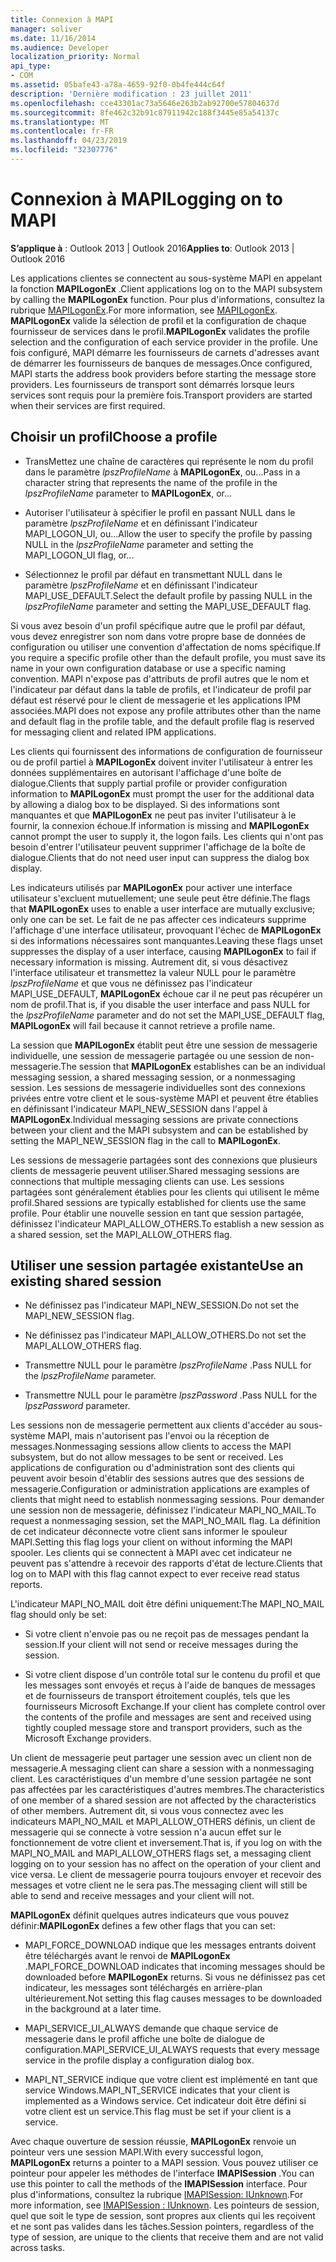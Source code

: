 ```yaml
---
title: Connexion à MAPI
manager: soliver
ms.date: 11/16/2014
ms.audience: Developer
localization_priority: Normal
api_type:
- COM
ms.assetid: 05bafe43-a78a-4659-92f0-0b4fe444c64f
description: 'Dernière modification : 23 juillet 2011'
ms.openlocfilehash: cce43301ac73a5646e263b2ab92700e57804637d
ms.sourcegitcommit: 8fe462c32b91c87911942c188f3445e85a54137c
ms.translationtype: MT
ms.contentlocale: fr-FR
ms.lasthandoff: 04/23/2019
ms.locfileid: "32307776"
---
```

# <a name="logging-on-to-mapi"></a><span data-ttu-id="9d47e-103">Connexion à MAPI</span><span class="sxs-lookup"><span data-stu-id="9d47e-103">Logging on to MAPI</span></span>
 
<span data-ttu-id="9d47e-104">**S’applique à** : Outlook 2013 | Outlook 2016</span><span class="sxs-lookup"><span data-stu-id="9d47e-104">**Applies to**: Outlook 2013 | Outlook 2016</span></span> 
  
<span data-ttu-id="9d47e-105">Les applications clientes se connectent au sous-système MAPI en appelant la fonction **MAPILogonEx** .</span><span class="sxs-lookup"><span data-stu-id="9d47e-105">Client applications log on to the MAPI subsystem by calling the **MAPILogonEx** function.</span></span> <span data-ttu-id="9d47e-106">Pour plus d'informations, consultez la rubrique [MAPILogonEx](mapilogonex.md).</span><span class="sxs-lookup"><span data-stu-id="9d47e-106">For more information, see [MAPILogonEx](mapilogonex.md).</span></span> <span data-ttu-id="9d47e-107">**MAPILogonEx** valide la sélection de profil et la configuration de chaque fournisseur de services dans le profil.</span><span class="sxs-lookup"><span data-stu-id="9d47e-107">**MAPILogonEx** validates the profile selection and the configuration of each service provider in the profile.</span></span> <span data-ttu-id="9d47e-108">Une fois configuré, MAPI démarre les fournisseurs de carnets d'adresses avant de démarrer les fournisseurs de banques de messages.</span><span class="sxs-lookup"><span data-stu-id="9d47e-108">Once configured, MAPI starts the address book providers before starting the message store providers.</span></span> <span data-ttu-id="9d47e-109">Les fournisseurs de transport sont démarrés lorsque leurs services sont requis pour la première fois.</span><span class="sxs-lookup"><span data-stu-id="9d47e-109">Transport providers are started when their services are first required.</span></span> 
  
## <a name="choose-a-profile"></a><span data-ttu-id="9d47e-110">Choisir un profil</span><span class="sxs-lookup"><span data-stu-id="9d47e-110">Choose a profile</span></span>
  
- <span data-ttu-id="9d47e-111">TransMettez une chaîne de caractères qui représente le nom du profil dans le paramètre _lpszProfileName_ à **MAPILogonEx**, ou...</span><span class="sxs-lookup"><span data-stu-id="9d47e-111">Pass in a character string that represents the name of the profile in the  _lpszProfileName_ parameter to **MAPILogonEx**, or...</span></span>
    
- <span data-ttu-id="9d47e-112">Autoriser l'utilisateur à spécifier le profil en passant NULL dans le paramètre _lpszProfileName_ et en définissant l'indicateur MAPI_LOGON_UI, ou...</span><span class="sxs-lookup"><span data-stu-id="9d47e-112">Allow the user to specify the profile by passing NULL in the  _lpszProfileName_ parameter and setting the MAPI_LOGON_UI flag, or...</span></span> 

- <span data-ttu-id="9d47e-113">Sélectionnez le profil par défaut en transmettant NULL dans le paramètre _lpszProfileName_ et en définissant l'indicateur MAPI_USE_DEFAULT.</span><span class="sxs-lookup"><span data-stu-id="9d47e-113">Select the default profile by passing NULL in the  _lpszProfileName_ parameter and setting the MAPI_USE_DEFAULT flag.</span></span> 
    
<span data-ttu-id="9d47e-114">Si vous avez besoin d'un profil spécifique autre que le profil par défaut, vous devez enregistrer son nom dans votre propre base de données de configuration ou utiliser une convention d'affectation de noms spécifique.</span><span class="sxs-lookup"><span data-stu-id="9d47e-114">If you require a specific profile other than the default profile, you must save its name in your own configuration database or use a specific naming convention.</span></span> <span data-ttu-id="9d47e-115">MAPI n'expose pas d'attributs de profil autres que le nom et l'indicateur par défaut dans la table de profils, et l'indicateur de profil par défaut est réservé pour le client de messagerie et les applications IPM associées.</span><span class="sxs-lookup"><span data-stu-id="9d47e-115">MAPI does not expose any profile attributes other than the name and default flag in the profile table, and the default profile flag is reserved for messaging client and related IPM applications.</span></span>
  
<span data-ttu-id="9d47e-116">Les clients qui fournissent des informations de configuration de fournisseur ou de profil partiel à **MAPILogonEx** doivent inviter l'utilisateur à entrer les données supplémentaires en autorisant l'affichage d'une boîte de dialogue.</span><span class="sxs-lookup"><span data-stu-id="9d47e-116">Clients that supply partial profile or provider configuration information to **MAPILogonEx** must prompt the user for the additional data by allowing a dialog box to be displayed.</span></span> <span data-ttu-id="9d47e-117">Si des informations sont manquantes et que **MAPILogonEx** ne peut pas inviter l'utilisateur à le fournir, la connexion échoue.</span><span class="sxs-lookup"><span data-stu-id="9d47e-117">If information is missing and **MAPILogonEx** cannot prompt the user to supply it, the logon fails.</span></span> <span data-ttu-id="9d47e-118">Les clients qui n'ont pas besoin d'entrer l'utilisateur peuvent supprimer l'affichage de la boîte de dialogue.</span><span class="sxs-lookup"><span data-stu-id="9d47e-118">Clients that do not need user input can suppress the dialog box display.</span></span> 
  
<span data-ttu-id="9d47e-119">Les indicateurs utilisés par **MAPILogonEx** pour activer une interface utilisateur s'excluent mutuellement; une seule peut être définie.</span><span class="sxs-lookup"><span data-stu-id="9d47e-119">The flags that **MAPILogonEx** uses to enable a user interface are mutually exclusive; only one can be set.</span></span> <span data-ttu-id="9d47e-120">Le fait de ne pas affecter ces indicateurs supprime l'affichage d'une interface utilisateur, provoquant l'échec de **MAPILogonEx** si des informations nécessaires sont manquantes.</span><span class="sxs-lookup"><span data-stu-id="9d47e-120">Leaving these flags unset suppresses the display of a user interface, causing **MAPILogonEx** to fail if necessary information is missing.</span></span> <span data-ttu-id="9d47e-121">Autrement dit, si vous désactivez l'interface utilisateur et transmettez la valeur NULL pour le paramètre _lpszProfileName_ et que vous ne définissez pas l'indicateur MAPI_USE_DEFAULT, **MAPILogonEx** échoue car il ne peut pas récupérer un nom de profil.</span><span class="sxs-lookup"><span data-stu-id="9d47e-121">That is, if you disable the user interface and pass NULL for the  _lpszProfileName_ parameter and do not set the MAPI_USE_DEFAULT flag, **MAPILogonEx** will fail because it cannot retrieve a profile name.</span></span> 
  
<span data-ttu-id="9d47e-122">La session que **MAPILogonEx** établit peut être une session de messagerie individuelle, une session de messagerie partagée ou une session de non-messagerie.</span><span class="sxs-lookup"><span data-stu-id="9d47e-122">The session that **MAPILogonEx** establishes can be an individual messaging session, a shared messaging session, or a nonmessaging session.</span></span> <span data-ttu-id="9d47e-123">Les sessions de messagerie individuelles sont des connexions privées entre votre client et le sous-système MAPI et peuvent être établies en définissant l'indicateur MAPI_NEW_SESSION dans l'appel à **MAPILogonEx**.</span><span class="sxs-lookup"><span data-stu-id="9d47e-123">Individual messaging sessions are private connections between your client and the MAPI subsystem and can be established by setting the MAPI_NEW_SESSION flag in the call to **MAPILogonEx**.</span></span>
  
<span data-ttu-id="9d47e-124">Les sessions de messagerie partagées sont des connexions que plusieurs clients de messagerie peuvent utiliser.</span><span class="sxs-lookup"><span data-stu-id="9d47e-124">Shared messaging sessions are connections that multiple messaging clients can use.</span></span> <span data-ttu-id="9d47e-125">Les sessions partagées sont généralement établies pour les clients qui utilisent le même profil.</span><span class="sxs-lookup"><span data-stu-id="9d47e-125">Shared sessions are typically established for clients use the same profile.</span></span> <span data-ttu-id="9d47e-126">Pour établir une nouvelle session en tant que session partagée, définissez l'indicateur MAPI_ALLOW_OTHERS.</span><span class="sxs-lookup"><span data-stu-id="9d47e-126">To establish a new session as a shared session, set the MAPI_ALLOW_OTHERS flag.</span></span> 
  
## <a name="use-an-existing-shared-session"></a><span data-ttu-id="9d47e-127">Utiliser une session partagée existante</span><span class="sxs-lookup"><span data-stu-id="9d47e-127">Use an existing shared session</span></span>
  
- <span data-ttu-id="9d47e-128">Ne définissez pas l'indicateur MAPI_NEW_SESSION.</span><span class="sxs-lookup"><span data-stu-id="9d47e-128">Do not set the MAPI_NEW_SESSION flag.</span></span>
    
- <span data-ttu-id="9d47e-129">Ne définissez pas l'indicateur MAPI_ALLOW_OTHERS.</span><span class="sxs-lookup"><span data-stu-id="9d47e-129">Do not set the MAPI_ALLOW_OTHERS flag.</span></span>
    
- <span data-ttu-id="9d47e-130">Transmettre NULL pour le paramètre _lpszProfileName_ .</span><span class="sxs-lookup"><span data-stu-id="9d47e-130">Pass NULL for the  _lpszProfileName_ parameter.</span></span> 
    
- <span data-ttu-id="9d47e-131">Transmettre NULL pour le paramètre _lpszPassword_ .</span><span class="sxs-lookup"><span data-stu-id="9d47e-131">Pass NULL for the  _lpszPassword_ parameter.</span></span> 
    
<span data-ttu-id="9d47e-132">Les sessions non de messagerie permettent aux clients d'accéder au sous-système MAPI, mais n'autorisent pas l'envoi ou la réception de messages.</span><span class="sxs-lookup"><span data-stu-id="9d47e-132">Nonmessaging sessions allow clients to access the MAPI subsystem, but do not allow messages to be sent or received.</span></span> <span data-ttu-id="9d47e-133">Les applications de configuration ou d'administration sont des clients qui peuvent avoir besoin d'établir des sessions autres que des sessions de messagerie.</span><span class="sxs-lookup"><span data-stu-id="9d47e-133">Configuration or administration applications are examples of clients that might need to establish nonmessaging sessions.</span></span> <span data-ttu-id="9d47e-134">Pour demander une session non de messagerie, définissez l'indicateur MAPI_NO_MAIL.</span><span class="sxs-lookup"><span data-stu-id="9d47e-134">To request a nonmessaging session, set the MAPI_NO_MAIL flag.</span></span> <span data-ttu-id="9d47e-135">La définition de cet indicateur déconnecte votre client sans informer le spouleur MAPI.</span><span class="sxs-lookup"><span data-stu-id="9d47e-135">Setting this flag logs your client on without informing the MAPI spooler.</span></span> <span data-ttu-id="9d47e-136">Les clients qui se connectent à MAPI avec cet indicateur ne peuvent pas s'attendre à recevoir des rapports d'état de lecture.</span><span class="sxs-lookup"><span data-stu-id="9d47e-136">Clients that log on to MAPI with this flag cannot expect to ever receive read status reports.</span></span>
  
<span data-ttu-id="9d47e-137">L'indicateur MAPI_NO_MAIL doit être défini uniquement:</span><span class="sxs-lookup"><span data-stu-id="9d47e-137">The MAPI_NO_MAIL flag should only be set:</span></span>
  
- <span data-ttu-id="9d47e-138">Si votre client n'envoie pas ou ne reçoit pas de messages pendant la session.</span><span class="sxs-lookup"><span data-stu-id="9d47e-138">If your client will not send or receive messages during the session.</span></span>
    
- <span data-ttu-id="9d47e-139">Si votre client dispose d'un contrôle total sur le contenu du profil et que les messages sont envoyés et reçus à l'aide de banques de messages et de fournisseurs de transport étroitement couplés, tels que les fournisseurs Microsoft Exchange.</span><span class="sxs-lookup"><span data-stu-id="9d47e-139">If your client has complete control over the contents of the profile and messages are sent and received using tightly coupled message store and transport providers, such as the Microsoft Exchange providers.</span></span>
    
<span data-ttu-id="9d47e-140">Un client de messagerie peut partager une session avec un client non de messagerie.</span><span class="sxs-lookup"><span data-stu-id="9d47e-140">A messaging client can share a session with a nonmessaging client.</span></span> <span data-ttu-id="9d47e-141">Les caractéristiques d'un membre d'une session partagée ne sont pas affectées par les caractéristiques d'autres membres.</span><span class="sxs-lookup"><span data-stu-id="9d47e-141">The characteristics of one member of a shared session are not affected by the characteristics of other members.</span></span> <span data-ttu-id="9d47e-142">Autrement dit, si vous vous connectez avec les indicateurs MAPI_NO_MAIL et MAPI_ALLOW_OTHERS définis, un client de messagerie qui se connecte à votre session n'a aucun effet sur le fonctionnement de votre client et inversement.</span><span class="sxs-lookup"><span data-stu-id="9d47e-142">That is, if you log on with the MAPI_NO_MAIL and MAPI_ALLOW_OTHERS flags set, a messaging client logging on to your session has no affect on the operation of your client and vice versa.</span></span> <span data-ttu-id="9d47e-143">Le client de messagerie pourra toujours envoyer et recevoir des messages et votre client ne le sera pas.</span><span class="sxs-lookup"><span data-stu-id="9d47e-143">The messaging client will still be able to send and receive messages and your client will not.</span></span>
  
<span data-ttu-id="9d47e-144">**MAPILogonEx** définit quelques autres indicateurs que vous pouvez définir:</span><span class="sxs-lookup"><span data-stu-id="9d47e-144">**MAPILogonEx** defines a few other flags that you can set:</span></span> 
  
- <span data-ttu-id="9d47e-145">MAPI_FORCE_DOWNLOAD indique que les messages entrants doivent être téléchargés avant le renvoi de **MAPILogonEx** .</span><span class="sxs-lookup"><span data-stu-id="9d47e-145">MAPI_FORCE_DOWNLOAD indicates that incoming messages should be downloaded before **MAPILogonEx** returns.</span></span> <span data-ttu-id="9d47e-146">Si vous ne définissez pas cet indicateur, les messages sont téléchargés en arrière-plan ultérieurement.</span><span class="sxs-lookup"><span data-stu-id="9d47e-146">Not setting this flag causes messages to be downloaded in the background at a later time.</span></span> 
    
- <span data-ttu-id="9d47e-147">MAPI_SERVICE_UI_ALWAYS demande que chaque service de messagerie dans le profil affiche une boîte de dialogue de configuration.</span><span class="sxs-lookup"><span data-stu-id="9d47e-147">MAPI_SERVICE_UI_ALWAYS requests that every message service in the profile display a configuration dialog box.</span></span>
    
- <span data-ttu-id="9d47e-148">MAPI_NT_SERVICE indique que votre client est implémenté en tant que service Windows.</span><span class="sxs-lookup"><span data-stu-id="9d47e-148">MAPI_NT_SERVICE indicates that your client is implemented as a Windows service.</span></span> <span data-ttu-id="9d47e-149">Cet indicateur doit être défini si votre client est un service.</span><span class="sxs-lookup"><span data-stu-id="9d47e-149">This flag must be set if your client is a service.</span></span>
    
<span data-ttu-id="9d47e-150">Avec chaque ouverture de session réussie, **MAPILogonEx** renvoie un pointeur vers une session MAPI.</span><span class="sxs-lookup"><span data-stu-id="9d47e-150">With every successful logon, **MAPILogonEx** returns a pointer to a MAPI session.</span></span> <span data-ttu-id="9d47e-151">Vous pouvez utiliser ce pointeur pour appeler les méthodes de l'interface **IMAPISession** .</span><span class="sxs-lookup"><span data-stu-id="9d47e-151">You can use this pointer to call the methods of the **IMAPISession** interface.</span></span> <span data-ttu-id="9d47e-152">Pour plus d'informations, consultez la rubrique [IMAPISession: IUnknown](imapisessioniunknown.md).</span><span class="sxs-lookup"><span data-stu-id="9d47e-152">For more information, see [IMAPISession : IUnknown](imapisessioniunknown.md).</span></span> <span data-ttu-id="9d47e-153">Les pointeurs de session, quel que soit le type de session, sont propres aux clients qui les reçoivent et ne sont pas valides dans les tâches.</span><span class="sxs-lookup"><span data-stu-id="9d47e-153">Session pointers, regardless of the type of session, are unique to the clients that receive them and are not valid across tasks.</span></span>
  

